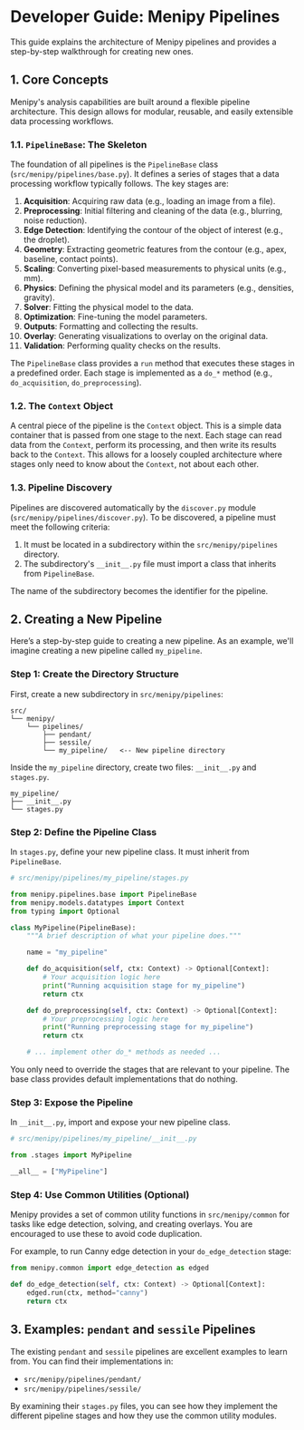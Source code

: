# Developer Guide: Menipy Pipelines

This guide explains the architecture of Menipy pipelines and provides a step-by-step walkthrough for creating new ones.

## 1. Core Concepts

Menipy's analysis capabilities are built around a flexible pipeline architecture. This design allows for modular, reusable, and easily extensible data processing workflows.

### 1.1. `PipelineBase`: The Skeleton

The foundation of all pipelines is the `PipelineBase` class (`src/menipy/pipelines/base.py`). It defines a series of stages that a data processing workflow typically follows. The key stages are:

1.  **Acquisition**: Acquiring raw data (e.g., loading an image from a file).
2.  **Preprocessing**: Initial filtering and cleaning of the data (e.g., blurring, noise reduction).
3.  **Edge Detection**: Identifying the contour of the object of interest (e.g., the droplet).
4.  **Geometry**: Extracting geometric features from the contour (e.g., apex, baseline, contact points).
5.  **Scaling**: Converting pixel-based measurements to physical units (e.g., mm).
6.  **Physics**: Defining the physical model and its parameters (e.g., densities, gravity).
7.  **Solver**: Fitting the physical model to the data.
8.  **Optimization**: Fine-tuning the model parameters.
9.  **Outputs**: Formatting and collecting the results.
10. **Overlay**: Generating visualizations to overlay on the original data.
11. **Validation**: Performing quality checks on the results.

The `PipelineBase` class provides a `run` method that executes these stages in a predefined order. Each stage is implemented as a `do_*` method (e.g., `do_acquisition`, `do_preprocessing`).

### 1.2. The `Context` Object

A central piece of the pipeline is the `Context` object. This is a simple data container that is passed from one stage to the next. Each stage can read data from the `Context`, perform its processing, and then write its results back to the `Context`. This allows for a loosely coupled architecture where stages only need to know about the `Context`, not about each other.

### 1.3. Pipeline Discovery

Pipelines are discovered automatically by the `discover.py` module (`src/menipy/pipelines/discover.py`). To be discovered, a pipeline must meet the following criteria:

1.  It must be located in a subdirectory within the `src/menipy/pipelines` directory.
2.  The subdirectory's `__init__.py` file must import a class that inherits from `PipelineBase`.

The name of the subdirectory becomes the identifier for the pipeline.

## 2. Creating a New Pipeline

Here’s a step-by-step guide to creating a new pipeline. As an example, we'll imagine creating a new pipeline called `my_pipeline`.

### Step 1: Create the Directory Structure

First, create a new subdirectory in `src/menipy/pipelines`:

```
src/
└── menipy/
    └── pipelines/
        ├── pendant/
        ├── sessile/
        └── my_pipeline/   <-- New pipeline directory
```

Inside the `my_pipeline` directory, create two files: `__init__.py` and `stages.py`.

```
my_pipeline/
├── __init__.py
└── stages.py
```

### Step 2: Define the Pipeline Class

In `stages.py`, define your new pipeline class. It must inherit from `PipelineBase`.

```python
# src/menipy/pipelines/my_pipeline/stages.py

from menipy.pipelines.base import PipelineBase
from menipy.models.datatypes import Context
from typing import Optional

class MyPipeline(PipelineBase):
    """A brief description of what your pipeline does."""

    name = "my_pipeline"

    def do_acquisition(self, ctx: Context) -> Optional[Context]:
        # Your acquisition logic here
        print("Running acquisition stage for my_pipeline")
        return ctx

    def do_preprocessing(self, ctx: Context) -> Optional[Context]:
        # Your preprocessing logic here
        print("Running preprocessing stage for my_pipeline")
        return ctx

    # ... implement other do_* methods as needed ...
```

You only need to override the stages that are relevant to your pipeline. The base class provides default implementations that do nothing.

### Step 3: Expose the Pipeline

In `__init__.py`, import and expose your new pipeline class.

```python
# src/menipy/pipelines/my_pipeline/__init__.py

from .stages import MyPipeline

__all__ = ["MyPipeline"]
```

### Step 4: Use Common Utilities (Optional)

Menipy provides a set of common utility functions in `src/menipy/common` for tasks like edge detection, solving, and creating overlays. You are encouraged to use these to avoid code duplication.

For example, to run Canny edge detection in your `do_edge_detection` stage:

```python
from menipy.common import edge_detection as edged

def do_edge_detection(self, ctx: Context) -> Optional[Context]:
    edged.run(ctx, method="canny")
    return ctx
```

## 3. Examples: `pendant` and `sessile` Pipelines

The existing `pendant` and `sessile` pipelines are excellent examples to learn from. You can find their implementations in:

*   `src/menipy/pipelines/pendant/`
*   `src/menipy/pipelines/sessile/`

By examining their `stages.py` files, you can see how they implement the different pipeline stages and how they use the common utility modules.
